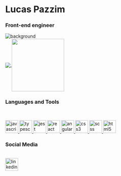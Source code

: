 # Lucas Pazzim 
### Front-end engineer 

<img src="https://image.freepik.com/vetores-gratis/ilustracao-do-conceito-de-estruturas-javascript_114360-743.jpg" alt="background" />

<div align="left">
  <a href="https://github.com/anuraghazra/github-readme-stats">
    <img
      align="center"     
      src="https://github-readme-stats.vercel.app/api/top-langs/?username=lpazzim&layout=compact"
    />
  </a>
  <a href="https://github.com/anuraghazra/github-readme-stats">
    <img
      align="center"
      height="165"
      src="https://github-readme-stats.vercel.app/api?username=lpazzim&count_private=true&show_icons=true&custom_title=Github%20Status&hide=issues"
    />
  </a>
</div>

### Languages and Tools

<br/>

<p align="left">
  <a
    href="https://developer.mozilla.org/en-US/docs/Web/JavaScript" target="_blank"
  >
    <img
      src="https://cdn.worldvectorlogo.com/logos/logo-javascript.svg"
      alt="javascript"
      width="40"
      height="40"
    />
  </a>
  
  <a href="https://www.typescriptlang.org" target="_blank">
    <img
      src="https://www.vectorlogo.zone/logos/typescriptlang/typescriptlang-icon.svg"
      alt="typescript"
      width="40"
      height="40"
    />
  </a>
  
  <a href="https://jestjs.io" target="_blank">
    <img
      src="https://www.vectorlogo.zone/logos/jestjsio/jestjsio-icon.svg"
      alt="jest"
      width="40"
      height="40"
    />
  </a>
  <a href="https://reactjs.org/" target="_blank">
    <img
      src="https://www.vectorlogo.zone/logos/reactjs/reactjs-icon.svg"
      alt="react"
      width="40"
      height="40"
    />
  </a>
  
   <a href="https://angular.io/" target="_blank">
    <img
      src="https://www.vectorlogo.zone/logos/angular/angular-icon.svg"
      alt="angular"
      width="40"
      height="40"
    />
  </a>
  
  <a target="_blank" href="https://developer.mozilla.org/pt-BR/docs/Archive/CSS3">
    <img
      src="https://cdn.worldvectorlogo.com/logos/css3.svg"
      alt="css3"
      width="40"
      height="40"
    />
  </a>
    <a href="https://sass-lang.com/documentation/syntax" target="_blank">
    <img
      src="https://www.vectorlogo.zone/logos/sass-lang/sass-lang-icon.svg"
      alt="scss"
      width="40"
      height="40"
    />
  </a>
<a href="https://developer.mozilla.org/pt-BR/docs/Web/HTML/HTML5" target="_blank">
    <img
      src="https://www.vectorlogo.zone/logos/w3_html5/w3_html5-icon.svg"
      alt="html5"
      width="40"
      height="40"
    />
  </a>
</p>


### Social Media

<br/>

<a href="https://www.linkedin.com/in/lucaspazzim/" target="_blank">
    <img
      src="https://www.vectorlogo.zone/logos/linkedin/linkedin-tile.svg"
      alt="linkedin"
      width="40"
      height="40"
    />
  </a>
